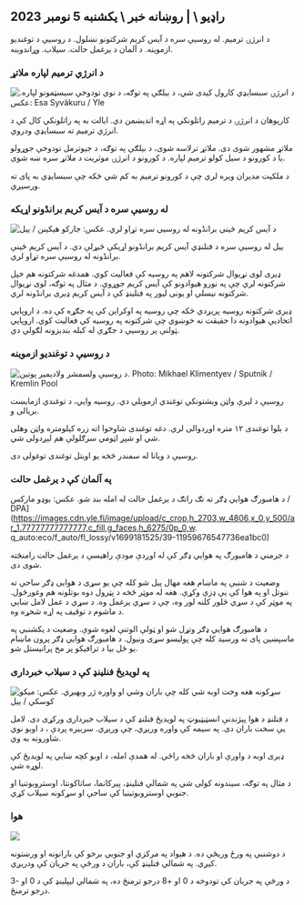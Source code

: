 ## راډیو \ | روښانه خبر \ یکشنبه 5 نومبر 2023

د انرژۍ ترمیم. له روسیې سره د آیس کریم شرکتونو نښلول. د روسیې د توغندیو ازموینه. د آلمان د یرغمل حالت. سیلاب. وړاندوینه.

### د انرژي ترمیم لپاره ملاتړ

![د انرژۍ سبسایډي کارول کیدی شي، د بیلګې په توګه، د نوي تودوخې سیسټمونو لپاره. عکس: Esa Syväkuru / Yle](https://images.cdn.yle.fi/image/upload/c_crop,h_3349,w_5954,x_0,y_325/ar_1.777777777777777,c_fill,g_faces,h_12/0p_06/q_auto:eco/f_auto/fl_lossy/v1676637402/39-107442463ef747ea1acd)

کارپوهان د انرژۍ د ترمیم راتلونکي په اړه اندیښمن دي. ایالت به په راتلونکي کال کې د انرژي ترمیم ته سبسایډي ودروي.

ملاتړ مشهور شوی دی. ملاتړ ترلاسه شوی، د بیلګې په توګه، د جیوترمل تودوخې جوړولو یا د کورونو د سیل کولو ترمیم لپاره. د کورونو د انرژۍ موثریت د ملاتړ سره ښه شوی.

د ملکیت مدیران ویره لري چې د کورونو ترمیم به کم شي ځکه چې سبسایډي به پای ته ورسیږي.

### له روسیې سره د آیس کریم برانڈونو اړیکه

![د آیس کریم ځینې برانڈونه له روسیې سره تړاو لري. عکس: جارکو هیکینن / ییل](https://images.cdn.yle.fi/image/upload/c_crop,h_2268,w_4031,x_0,y_0/ar_1.777777777777777,c_fill,g_faces,h_175,h/1755q_auto:eco/f_auto/fl_lossy/v1682321321/39-110323664462e3b6fb8b)

ییل له روسیې سره د فنلنډي آیس کریم برانڈونو اړیکې څیړلې دي. د آیس کریم ځینې برانڈونه له روسیې سره تړاو لري.

ډیری لوی نړیوال شرکتونه لاهم په روسیه کې فعالیت کوي. همدغه شرکتونه هم خپل شرکتونه لري چې په نورو هیوادونو کې آیس کریم جوړوي. د مثال په توګه، لوی نړیوال شرکتونه نیسلي او یونی لیور په فنلینډ کې د آیس کریم ډیری برانڈونه لري.

ډیری شرکتونه روسیه پریږدي ځکه چې روسیه په اوکراین کې په جګړه کې ده. د اروپايي اتحادیې هیوادونه دا حقیقت نه خوښوي چې شرکتونه په روسیه کې فعالیت کوي. اروپايي ټولنې پر روسیې د جګړې له کبله بندیزونه لګولي دي.

### د روسیې د توغندیو ازموینه

![د روسیې ولسمشر ولادیمیر پوتین. Photo: Mikhael Klimentyev / Sputnik / Kremlin Pool](https://images.cdn.yle.fi/image/upload/c_crop,h_4519,w_8034,x_16,y_238/ar_1.7777777777777777,c_fill,g_faces,h_675,w_1200/dpr_1.0/q_auto:eco/f_auto/fl_lossy/v1678982359/39-108632664133bfc2dc51)

روسیې د لیرې واټن ویشتونکي توغندي ازمویلي دي. روسیه وايي، د توغندي ازمایښت بریالی و.

د بلوا توغندی ۱۲ متره اوږدوالی لري. دغه توغندی شاوخوا اته زره کیلومتره واټن وهلی شي او شپږ اټومي سرګلولې هم لېږدولی شي.

روسیې د ویانا له سمندر څخه یو اوبتل توغندی توغولی دی.

### په آلمان کې د یرغمل حالت

د هامبورګ هوايي ډګر ته تګ راتګ د یرغمل حالت له امله بند شو. عکس: بوډو مارکس / DPA](https://images.cdn.yle.fi/image/upload/c_crop,h_2703,w_4806,x_0,y_500/ar_1.77777777777777,c_fill,g_faces,h_6275/0p_0,w. q_auto:eco/f_auto/fl_lossy/v1699181525/39-11959676547736ea1bc0)

د جرمني د هامبورګ په هوايي ډګر کې له اوږدې مودې راهیسې د یرغمل حالت رامنځته شوی دی.

وضعیت د شنبې په ماښام هغه مهال پیل شو کله چې یو سړی د هوایی ډګر ساحې ته ننوتل او په هوا کې یې ډزې وکړې. هغه له موټر څخه د پټرول دوه بوتلونه هم وغورځول. په موټر کې د سړي څلور کلنه لور وه، چې د سړي یرغمل وه. د سړي د عمل لامل ښايي د ماشوم د توقیف په اړه شخړه وه.

د هامبورګ هوايي ډګر وتړل شو او ټولې الوتنې لغوه شوې. وضعیت د یکشنبې په ماسپښین پای ته ورسید کله چې پولیسو سړی ونیول. د هامبورګ هوايي ډګر پرون ماښام یو ځل بیا د ترافیکو پر مخ پرانیستل شو.

### په لویدیځ فنلینډ کې د سیلاب خبرداری

![سړکونه هغه وخت اوبه شي کله چې باران وشي او واوره ژر وبهیږي. عکس: میکو کوسکي / ییل](https://images.cdn.yle.fi/image/upload/c_crop,h_3078,w_5472,x_0,y_218/ar_1.777777777777777,c_fill,g_faces,h_1715,h/17015q_auto:eco/f_auto/fl_lossy/v1697618867/39-11828126521489e76d51)

د فنلنډ د هوا پېژندنې انسټیټیوټ په لویدیځ فنلنډ کې د سیلاب خبرداری ورکړی دی. لامل یې سخت باران دی. په سیمه کې واوره وریږي، چې وریږي. سربیره پردې ، د اوبو نوي شاورونه به وي.

ډیری اوبه د واورې او باران څخه راځي. له همدې امله، د اوبو کچه ښايي په لویدیځ کې لوړه شي.

د مثال په توګه، سیندونه کولی شي په شمالي فنلینډ، پیرکانما، ساتاکونتا، اوستروبوتنیا او جنوبي اوستروبوتینیا کې ساحې او سړکونه سیلاب کړي.

### هوا

![](https://images.cdn.yle.fi/image/upload/c_crop,h_1080,w_1919,x_0,y_0/ar_1.777777777777777,c_fill,g_faces,h_675,w_1200/dco.f_auto/fl_lossy/v1699200945/39-11960206547bf95c98f5)

د دوشنبې په ورځ وریځې ده. د هېواد په مرکزي او جنوبي برخو کې بارانونه او ورښتونه کېږي. په شمالي فنلینډ کې، باران د ورځې په جریان کې ودریږي.

د ورځې په جریان کې تودوخه د 0 او +8 درجو ترمنځ ده، په شمالي لیپلینډ کې د 0 او -3 درجو ترمنځ.